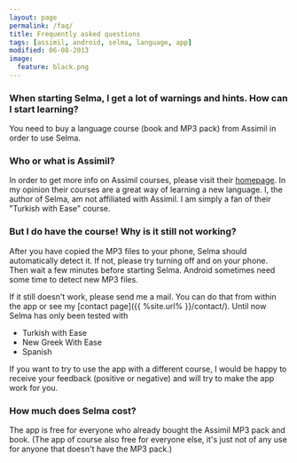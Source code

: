 ```yaml
---
layout: page
permalink: /faq/
title: Frequently asked questions
tags: [assimil, android, selma, language, app]
modified: 06-08-2013
image:
  feature: black.png
---
```

### When starting Selma, I get a lot of warnings and hints. How can I start learning?
You need to buy a language course (book and MP3 pack) from Assimil in order to use Selma.

### Who or what is Assimil?
In order to get more info on Assimil courses, please visit their [homepage](http://www.assimil.com/). In my opinion their courses are a great way of learning a new language. I, the author of Selma, am not affiliated with Assimil. I am simply a fan of their "Turkish with Ease" course.

### But I do have the course! Why is it still not working?
After you have copied the MP3 files to your phone, Selma should automatically detect it. If not, please try turning off and on your phone. Then wait a few minutes before starting Selma. Android sometimes need some time to detect new MP3 files.

If it still doesn't work, please send me a mail. You can do that from within the app or see my [contact page]({{ %site.url% }}/contact/).
Until now Selma has only been tested with

* Turkish with Ease
* New Greek With Ease
* Spanish

If you want to try to use the app with a different course, I would be happy to receive your feedback (positive or negative) and will try to make the app work for you.

### How much does Selma cost?
The app is free for everyone who already bought the Assimil MP3 pack and book. (The app of course also free for everyone else, it's just not of any use for anyone that doesn't have the MP3 pack.)

